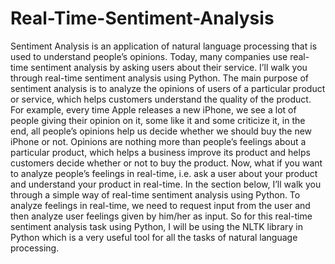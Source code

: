 # Real-Time-Sentiment-Analysis
Sentiment Analysis is an application of natural language processing that is used to understand people’s opinions. Today, many companies use real-time sentiment analysis by asking users about their service. I’ll walk you through real-time sentiment analysis using Python.
The main purpose of sentiment analysis is to analyze the opinions of users of a particular product or service, which helps customers understand the quality of the product. For example, every time Apple releases a new iPhone, we see a lot of people giving their opinion on it, some like it and some criticize it, in the end, all people’s opinions help us decide whether we should buy the new iPhone or not.
Opinions are nothing more than people’s feelings about a particular product, which helps a business improve its product and helps customers decide whether or not to buy the product. Now, what if you want to analyze people’s feelings in real-time, i.e. ask a user about your product and understand your product in real-time. In the section below, I’ll walk you through a simple way of real-time sentiment analysis using Python.
To analyze feelings in real-time, we need to request input from the user and then analyze user feelings given by him/her as input. So for this real-time sentiment analysis task using Python, I will be using the NLTK library in Python which is a very useful tool for all the tasks of natural language processing.
